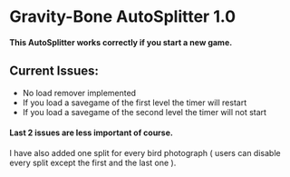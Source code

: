 # Gravity-Bone AutoSplitter 1.0
#### This AutoSplitter works correctly if you start a new game.
## Current Issues:
* No load remover implemented
* If you load a savegame of the first level the timer will restart
* If you load a savegame of the second level the timer will not start
#### Last 2 issues are less important of course.
I have also added one split for every bird photograph ( users can disable every split except the first and the last one ).

